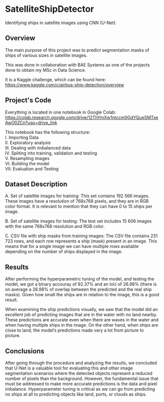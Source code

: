 # SatelliteShipDetector
Identifying ships in satellite images using CNN (U-Net).

## Overview
The main purpose of this project was to predict segmentation masks of ships of various sizes in satellite images.

This was done in collaboration with BAE Systems as one of the projects done to obtain my MSc in Data Science.

It is a Kaggle challenge, which can be found here:\
https://www.kaggle.com/c/airbus-ship-detection/overview

## Project's Code
Everything is located in one notebook in Google Colab:\
https://colab.research.google.com/drive/12ThYmXw1ntccm0GdYQueSMTxeAwO0ZCn?usp=drive_link

This notebook has the following structure:\
I. Importing Data\
II. Exploratory analysis\
III. Dealing with imbalanced data\
IV. Spliting into training, validation and testing\
V. Resampling images\
VI. Building the model\
VII. Evaluation and Testing

## Dataset Description
A.	Set of satellite images for training: This set contains 192 566 images. These images have a resolution of 768x768 pixels, and they are in RGB color format. It is relevant to mention that they can have 0 to 15 ships per image.

B.	Set of satellite images for testing: The test set includes 15 606 images with the same 768x768 resolution and RGB color.
  
C.	CSV file with ship masks from training images: The CSV file contains 231 723 rows, and each row represents a ship (mask) present in an image. This means that for a single image we can have multiple rows available depending on the number of ships displayed in the image. 

## Results
After performing the hyperparametric tuning of the model, and testing the model, we got a binary accouray of 92.37% and an IoU of 26.98% (there is on average a 26.98% of overlap between the predicted and the real ship masks). Given how small the ships are in relation to the image, this is a good result.

When examining the ship predictions visually, we saw that the model did an excellent job of predicting images that are in the water with no land nearby. These predictions are accurate even when there are waves in the water and when having multiple ships in the image. On the other hand, when ships are close to land, the model’s predictions made vary a lot from picture to picture. 

## Conclusions
After going through the procedure and analyzing the results, we concluded that U-Net is a valuable tool for evaluating this and other image segmentation scenarios where the detected objects represent a reduced number of pixels than the background. However, the fundamental issue that must be addressed to make more accurate predictions is the data and pixel imbalance. Hyperparameter tuning is critical as we can go from predicting no ships at all to predicting objects like land, ports, or clouds as ships.
